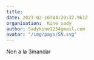 ```yaml
---
title: 
date: 2023-02-16T04:20:37.961Z
organisation:  Kine sady 
author: Sadykine1234gmail.com
avatar: "/img/pays/SN.svg"
---
```


Non a la 3mandar